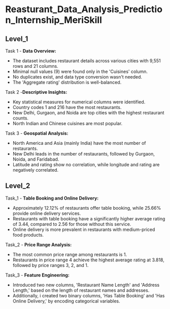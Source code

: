 # Reasturant_Data_Analysis_Prediction_Internship_MeriSkill
## **Level_1**

Task 1 - **Data Overview:**

* The dataset includes restaurant details across various cities with 9,551 rows and 21 columns.
* Minimal null values (9) were found only in the 'Cuisines' column.
* No duplicates exist, and data type conversion wasn't needed.
* The 'Aggregate rating' distribution is well-balanced.

Task 2 -**Descriptive Insights:**

* Key statistical measures for numerical columns were identified.
* Country codes 1 and 216 have the most restaurants.
* New Delhi, Gurgaon, and Noida are top cities with the highest restaurant counts.
* North Indian and Chinese cuisines are most popular.

Task 3 - **Geospatial Analysis:**

* North America and Asia (mainly India) have the most number of restaurants.
* New Delhi leads in the number of restaurants, followed by Gurgaon, Noida, and Faridabad.
* Latitude and rating show no correlation, while longitude and rating are negatively correlated.

## **Level_2**

Task_1 - **Table Booking and Online Delivery:**

* Approximately 12.12% of restaurants offer table booking, while 25.66% provide online delivery services.
* Restaurants with table booking have a significantly higher average rating of 3.44, compared to 2.56 for those without this service.
* Online delivery is more prevalent in restaurants with medium-priced food products.

Task_2 - **Price Range Analysis:**

* The most common price range among restaurants is 1.
* Restaurants in price range 4 achieve the highest average rating at 3.818, followed by price ranges 3, 2, and 1.

Task_3 - **Feature Engineering:**

* Introduced two new columns, 'Restaurant Name Length' and 'Address Length,' based on the length of restaurant names and addresses.
* Additionally, i created two binary columns, 'Has Table Booking' and 'Has Online Delivery,' by encoding categorical variables.
